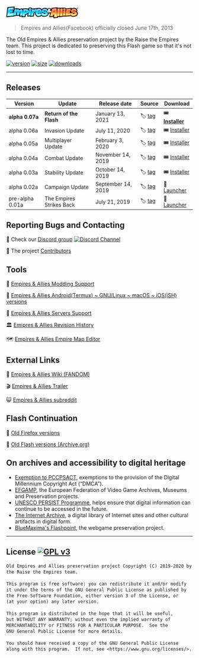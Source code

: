 ![Empires & Allies](templates/layouts/logo.png "Empires & Allies logo")

> Empires and Allies(Facebook) officially closed June 17th, 2013

The Old Empires & Allies preservation project by the Raise the Empires team.
This project is dedicated to preserving this Flash game so that it's not lost to time.

[![version](https://img.shields.io/badge/version-0.07a-blue)](../../releases/tag/0.07a)
[![size](https://img.shields.io/badge/size-220%20MB-brightgreen)](#)
[![downloads](https://img.shields.io/github/downloads/AcidCaos/raisetheempires/total?label=downloads%40all)](../../releases/latest)

---

## Releases

| Version | Update | Release date |  Source  | Download |
| ------- | ------ | ------------ | ------ | -------- |
| **alpha 0.07a**   | **Return of the Flash**       | January 13, 2021   | :label: [tag](../../releases/tag/0.07a) | :tickets: [**Installer**](../../releases/download/0.07a/empires-setup_0.07a.exe) |
| alpha 0.06a   | Invasion Update       | July 11, 2020   | :label: [tag](../../releases/tag/0.06a) | :tickets: [Installer](../../releases/download/0.06a/empires-setup_0.06a.exe) |
| alpha 0.05a   | Multiplayer Update       | February 3, 2020   | :label: [tag](../../releases/tag/0.05a) | :tickets: [Installer](../../releases/download/0.05a/empires-setup_0.05.exe) |
| alpha 0.04a   | Combat Update            | November 14, 2019  | :label: [tag](../../releases/tag/0.04a) | :tickets: [Installer](../../releases/download/0.04a/empires-setup_0.04.exe) |
| alpha 0.03a   | Stability Update         | October 14, 2019   | :label: [tag](../../releases/tag/0.03a) | :tickets: [Installer](../../releases/download/0.03a/empires-setup_0.03.exe) |
| alpha 0.02a   | Campaign Update          | September 14, 2019 | :label: [tag](../../releases/tag/0.02a) | :ticket: [Launcher](../../releases/download/0.02a/raise_the_empires_0.02a.zip) |
| pre-alpha 0.01a   | The Empires Strikes Back | July 21, 2019      | :label: [tag](../../releases/tag/0.01a) | :ticket: [Launcher](../../releases/download/0.01a/RaiseTheEmpires-prealpa_0.01a.zip) |

## Reporting Bugs and Contacting
:speech_balloon: Check our [Discord group](https://discord.gg/xrNE6Hg)  [![Discord Channel](https://img.shields.io/discord/536575691563466772?label=)](https://discord.gg/xrNE6Hg)

:paw_prints: The project [Contributors](../../contributors)

## Tools

:compass: [Empires & Allies Modding Support](mods#readme)

:iphone: [Empires & Allies Android(Termux) ~ GNU/Linux ~ macOS ~ iOS(iSH) versions](https://github.com/Questandachievement7Developer/RaiseTheEmpiresPort_Native#readme)

:minidisc: [Empires & Allies Servers Support](SERVERS.md)

:classical_building: [Emipres & Allies Revision History](https://github.com/AcidCaos/empires-revision-history#readme)

:world_map: [Empires & Allies Empire Map Editor](https://github.com/AcidCaos/ea-empire-editor#readme)

## External Links
:beginner: [Empires & Allies Wiki (FANDOM)](https://empiresandallies.fandom.com/wiki/Empires_%26_Allies_Wiki/Main_2)

:clapper: [Empires & Allies Trailer](https://www.youtube.com/watch?v=pAdlyz9miqo)

:smiley_cat: [Empires & Allies subreddit](https://reddit.com/r/EmpiresAndAllies)

## Flash Continuation
:fox_face: [Old Firefox versions](https://support.mozilla.org/en-US/kb/install-older-version-firefox)

:flashlight: [Old Flash versions (Archive.org)](https://web.archive.org/web/20200110185527/https://fpdownload.macromedia.com/pub/labs/flashruntimes/flashplayer/install_flash_player.exe)

## On archives and accessibility to digital heritage
- [Exemption to PCCPSACT](https://www.federalregister.gov/documents/2018/10/26/2018-23241/exemption-to-prohibition-on-circumvention-of-copyright-protection-systems-for-access-control), exemptions to the provision of the Digital Millennium Copyright Act (“DMCA”). 
- [EFGAMP](https://efgamp.eu/), the European Federation of Video Game Archives, Museums and Preservation projects.
- [UNESCO PERSIST Programme](https://unescopersist.org/), helps ensure that digital information can continue to be accessed in the future.
- [The Internet Archive](https://archive.org/), a digital library of Internet sites and other cultural artifacts in digital form.
- [BlueMaxima's Flashpoint](https://bluemaxima.org/flashpoint/), the webgame preservation project.

---

## License [![GPL v3](https://img.shields.io/badge/GPL%20v3-blue)](http://www.gnu.org/licenses/gpl-3.0)
```
Old Empires and Allies preservation project Copyright (C) 2019-2020 by the Raise the Empires team.

This program is free software: you can redistribute it and/or modify
it under the terms of the GNU General Public License as published by
the Free Software Foundation, either version 3 of the License, or
(at your option) any later version.

This program is distributed in the hope that it will be useful,
but WITHOUT ANY WARRANTY; without even the implied warranty of
MERCHANTABILITY or FITNESS FOR A PARTICULAR PURPOSE.  See the
GNU General Public License for more details.

You should have received a copy of the GNU General Public License
along with this program.  If not, see <https://www.gnu.org/licenses/>.
```
